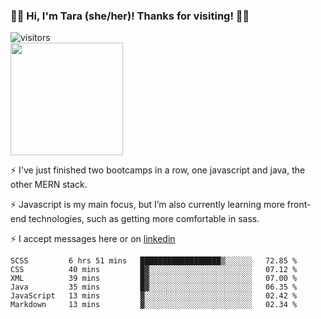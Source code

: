 ### 👋🏾 Hi, I'm Tara (she/her)! Thanks for visiting! 👋🏾
![visitors](https://visitor-badge.glitch.me/badge?page_id=qualmless)
<BR>
<img height="180em" src="https://github-readme-stats.vercel.app/api?username=qualmless&show_icons=true&hide_border=true&&count_private=true&include_all_commits=true" />

⚡️ I've just finished two bootcamps in a row, one javascript and java, the other MERN stack. 

⚡️ Javascript is my main focus, but I’m also currently learning more front-end technologies, such as getting more comfortable in sass. 

⚡️ I accept messages here or on <a href="https://www.linkedin.com/in/tarajdunmore/">linkedin</a>

<!--START_SECTION:waka-->

```text
SCSS         6 hrs 51 mins   ██████████████████▒░░░░░░   72.85 %
CSS          40 mins         █▓░░░░░░░░░░░░░░░░░░░░░░░   07.12 %
XML          39 mins         █▓░░░░░░░░░░░░░░░░░░░░░░░   07.00 %
Java         35 mins         █▓░░░░░░░░░░░░░░░░░░░░░░░   06.35 %
JavaScript   13 mins         ▓░░░░░░░░░░░░░░░░░░░░░░░░   02.42 %
Markdown     13 mins         ▓░░░░░░░░░░░░░░░░░░░░░░░░   02.34 %
```

<!--END_SECTION:waka-->

<!--
**qualmless/qualmless** is a ✨ _special_ ✨ repository because its `README.md` (this file) appears on your GitHub profile.

Here are some ideas to get you started:
- 🔭 I’m currently working on ...
- 👯 I’m looking to collaborate on ...
- 🤔 I’m looking for help with ...
- 💬 Ask me about ...
- 📫 How to reach me: ...
- ⚡ Fun fact: ...
-->
